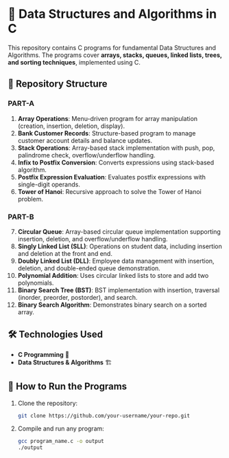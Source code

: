 # 📌 Data Structures and Algorithms in C

This repository contains C programs for fundamental Data Structures and Algorithms. The programs cover **arrays, stacks, queues, linked lists, trees, and sorting techniques**, implemented using C.

## 📂 Repository Structure

### **PART-A**
1. **Array Operations**: Menu-driven program for array manipulation (creation, insertion, deletion, display).
2. **Bank Customer Records**: Structure-based program to manage customer account details and balance updates.
3. **Stack Operations**: Array-based stack implementation with push, pop, palindrome check, overflow/underflow handling.
4. **Infix to Postfix Conversion**: Converts expressions using stack-based algorithm.
5. **Postfix Expression Evaluation**: Evaluates postfix expressions with single-digit operands.
6. **Tower of Hanoi**: Recursive approach to solve the Tower of Hanoi problem.

### **PART-B**
7. **Circular Queue**: Array-based circular queue implementation supporting insertion, deletion, and overflow/underflow handling.
8. **Singly Linked List (SLL)**: Operations on student data, including insertion and deletion at the front and end.
9. **Doubly Linked List (DLL)**: Employee data management with insertion, deletion, and double-ended queue demonstration.
10. **Polynomial Addition**: Uses circular linked lists to store and add two polynomials.
11. **Binary Search Tree (BST)**: BST implementation with insertion, traversal (inorder, preorder, postorder), and search.
12. **Binary Search Algorithm**: Demonstrates binary search on a sorted array.

## 🛠 Technologies Used
- **C Programming** 📌
- **Data Structures & Algorithms** 🏗️

## 🚀 How to Run the Programs
1. Clone the repository:
   ```bash
   git clone https://github.com/your-username/your-repo.git
   ```
2. Compile and run any program:
   ```bash
   gcc program_name.c -o output
   ./output
   ```
